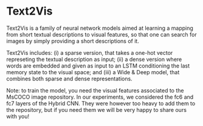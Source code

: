 # Text2Vis

Text2Vis is a family of neural network models aimed at learning a mapping from short textual descriptions to visual features, so that one can search for images by simply providing a short descriptions of it.

Text2Vis includes: (i) a sparse version, that takes a one-hot vector represeting the textual description as input; (ii) a dense version where words are embedded and given as input to an LSTM conditioning the last memory state to the visual space; and (iii) a Wide & Deep model, that combines both sparse and dense representations.

Note: to train the model, you need the visual features associated to the MsCOCO image repository. In our experiments, we considered the fc6 and fc7 layers of the Hybrid CNN. They were however too heavy to add them to the repository, but if you need them we will be very happy to share ours with you!



